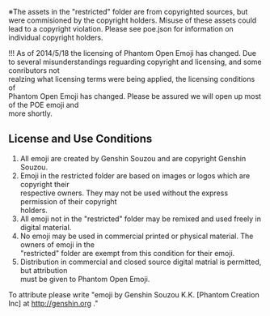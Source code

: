 ※The assets in the "restricted" folder are from copyrighted sources, but were commisioned by the copyright holders. Misuse of these assets could lead to a copyright violation. Please see poe.json for information on individual copyright holders.

!!! As of 2014/5/18 the licensing of Phantom Open Emoji has changed.
Due to several misunderstandings reguarding copyright and licensing, and some conributors not  
realzing what licensing terms were being applied, the licensing conditions of  
Phantom Open Emoji has changed. Please be assured we will open up most of the POE emoji and  
more shortly.

License and Use Conditions
--------------------------
1. All emoji are created by Genshin Souzou and are copyright Genshin Souzou.
2. Emoji in the restricted folder are based on images or logos which are copyright their  
   respective owners. They may not be used without the express permission of their copyright  
   holders.
3. All emoji not in the "restricted" folder may be remixed and used freely in digital material.
4. No emoji may be used in commercial printed or physical material. The owners of emoji in the  
   "restricted" folder are exempt from this condition for their emoji.
5. Distribution in commercial and closed source digital matrial is permitted, but attribution  
   must be given to Phantom Open Emoji. 

To attribute please write "emoji by Genshin Souzou K.K. [Phantom Creation Inc] at http://genshin.org ."
